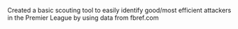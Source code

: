 Created a basic scouting tool to easily identify good/most efficient attackers in the Premier League by using data from fbref.com
